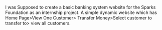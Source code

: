 I was Supposed to create a basic banking system website for the Sparks Foundation as an internship project.
A simple dynamic website which has Home Page>View One Customer> Transfer Money>Select customer to transfer to> view all customers.
